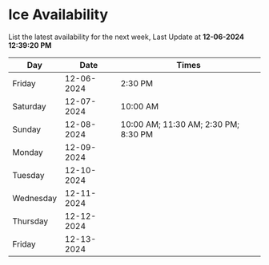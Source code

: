 # Ice Availability

List the latest availability for the next week, Last Update at **12-06-2024 12:39:20 PM**

| Day         | Date        | Times       |
| ----------- | ----------- | ----------- |
|Friday|12-06-2024|2:30 PM|
|Saturday|12-07-2024|10:00 AM|
|Sunday|12-08-2024|10:00 AM; 11:30 AM; 2:30 PM; 8:30 PM|
|Monday|12-09-2024||
|Tuesday|12-10-2024||
|Wednesday|12-11-2024||
|Thursday|12-12-2024||
|Friday|12-13-2024||
